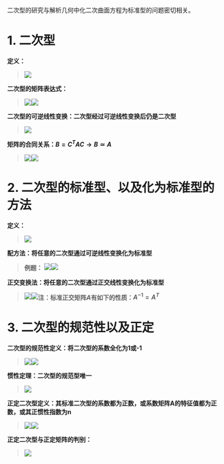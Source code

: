 二次型的研究与解析几何中化二次曲面方程为标准型的问题密切相关。

# 1. 二次型

**定义：**
> ![](images/1240-20200624111625299.png)

**二次型的矩阵表达式：**
> ![](images/1240-20200624111625157.png)![](images/1240-20200624111625284.png)

**二次型的可逆线性变换：二次型经过可逆线性变换后仍是二次型**
> ![](images/1240-20200624111625217.png)

**矩阵的合同关系：$B=C^{T}AC\rightarrow B\simeq A$**
> ![](images/1240-20200624111625139.png)![](images/1240-20200624111625239.png)

# 2. 二次型的标准型、以及化为标准型的方法
**定义：**
> ![](images/1240-20200624111625245.png)

**配方法：将任意的二次型通过可逆线性变换化为标准型**
> **例题：**
> ![](images/1240-20200624111625235.png)![](images/1240-20200624111625262.png)

**正交变换法：将任意的二次型通过正交线性变换化为标准型**
> ![](images/1240-20200624111625332.png)![](images/1240-20200624111625307.png)**注：标准正交矩阵$A$有如下的性质：$A^{-1}=A^{T}$**

# 3. 二次型的规范性以及正定
**二次型的规范性定义：将二次型的系数全化为1或-1**
> ![](images/1240-20200624111625293.png)![](images/1240-20200624111625317.png)

**惯性定理：二次型的规范型唯一**
> ![](images/1240-20200624111625401.png)

**正定二次型定义：其标准二次型的系数都为正数，或系数矩阵A的特征值都为正数，或其正惯性指数为n**
> ![](images/1240-20200624111625329.png)![](images/1240-20200624111625338.png)

**正定二次型与正定矩阵的判别：**

> ![](images/1240-20200624111625403.png)
